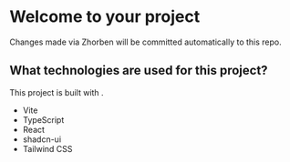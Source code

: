 # Welcome to your project

Changes made via Zhorben will be committed automatically to this repo.

## What technologies are used for this project?

This project is built with .

- Vite
- TypeScript
- React
- shadcn-ui
- Tailwind CSS
